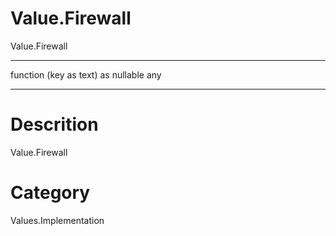 ﻿# Value.Firewall
Value.Firewall
***
function (key as text) as nullable any
***
# Descrition 
Value.Firewall
# Category 
Values.Implementation
